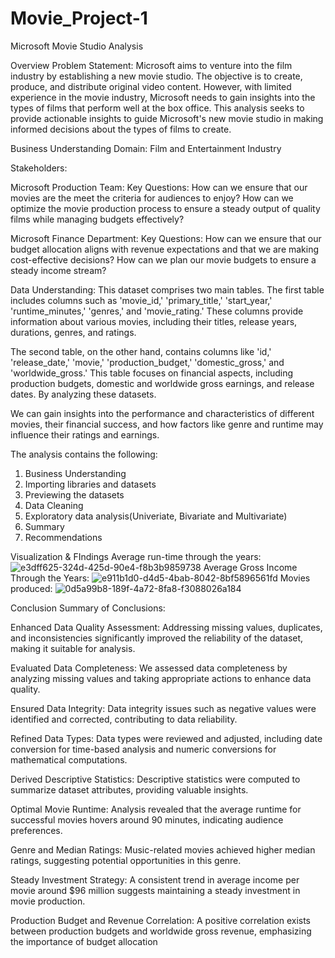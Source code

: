 # Movie_Project-1

Microsoft Movie Studio Analysis

Overview
Problem Statement: Microsoft aims to venture into the film industry by establishing a new movie studio. The objective is to create, produce, and distribute original video content. However, with limited experience in the movie industry, Microsoft needs to gain insights into the types of films that perform well at the box office. This analysis seeks to provide actionable insights to guide Microsoft's new movie studio in making informed decisions about the types of films to create.

Business Understanding
Domain: Film and Entertainment Industry

Stakeholders:

Microsoft Production Team:
Key Questions: 
How can we ensure that our movies are the meet the criteria for audiences to enjoy?
How can we optimize the movie production process to ensure a steady output of quality films while managing budgets effectively?

Microsoft Finance Department:
Key Questions: 
How can we ensure that our budget allocation aligns with revenue expectations and that we are making cost-effective decisions?
How can we plan our movie budgets to ensure a steady income stream?

Data Understanding:
This dataset comprises two main tables. The first table includes columns such as 'movie_id,' 'primary_title,' 'start_year,' 'runtime_minutes,' 'genres,' and 'movie_rating.' These columns provide information about various movies, including their titles, release years, durations, genres, and ratings.

The second table, on the other hand, contains columns like 'id,' 'release_date,' 'movie,' 'production_budget,' 'domestic_gross,' and 'worldwide_gross.' This table focuses on financial aspects, including production budgets, domestic and worldwide gross earnings, and release dates. By analyzing these datasets.

We can gain insights into the performance and characteristics of different movies, their financial success, and how factors like genre and runtime may influence their ratings and earnings.

The analysis contains the following:
1. Business Understanding
2. Importing libraries and datasets
3. Previewing the datasets
4. Data Cleaning
5. Exploratory data analysis(Univeriate, Bivariate and Multivariate)
6. Summary
7. Recommendations

Visualization & FIndings
Average run-time through the years:
![e3dff625-324d-425d-90e4-f8b3b9859738](https://github.com/Mbachia/Movie_Project-1/assets/125476762/cf183a64-4294-4c18-a054-b4fc7d986f55)
Average Gross Income Through the Years:
![e911b1d0-d4d5-4bab-8042-8bf5896561fd](https://github.com/Mbachia/Movie_Project-1/assets/125476762/bf372db1-4de0-4746-adf0-8555c868754b)
Movies produced:
![0d5a99b8-189f-4a72-8fa8-f3088026a184](https://github.com/Mbachia/Movie_Project-1/assets/125476762/5c207825-7924-450f-8aa2-9675b16ec105)

Conclusion
Summary of Conclusions:

Enhanced Data Quality Assessment:
Addressing missing values, duplicates, and inconsistencies significantly improved the reliability of the dataset, making it suitable for analysis.

Evaluated Data Completeness:
We assessed data completeness by analyzing missing values and taking appropriate actions to enhance data quality.

Ensured Data Integrity:
Data integrity issues such as negative values were identified and corrected, contributing to data reliability.

Refined Data Types:
Data types were reviewed and adjusted, including date conversion for time-based analysis and numeric conversions for mathematical computations.

Derived Descriptive Statistics:
Descriptive statistics were computed to summarize dataset attributes, providing valuable insights.

Optimal Movie Runtime:
Analysis revealed that the average runtime for successful movies hovers around 90 minutes, indicating audience preferences.

Genre and Median Ratings:
Music-related movies achieved higher median ratings, suggesting potential opportunities in this genre.

Steady Investment Strategy:
A consistent trend in average income per movie around $96 million suggests maintaining a steady investment in movie production.

Production Budget and Revenue Correlation:
A positive correlation exists between production budgets and worldwide gross revenue, emphasizing the importance of budget allocation

